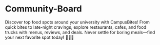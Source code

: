# Community-Board
Discover top food spots around your university with CampusBites! From quick bites to late-night cravings, explore restaurants, cafes, and food trucks with menus, reviews, and deals. Never settle for boring meals—find your next favorite spot today! 🍔🍕🥗
